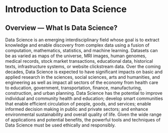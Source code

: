 # Introduction to Data Science

## Overview &mdash; What Is Data Science?

Data Science is an emerging interdisciplinary field whose goal is to extract knowledge and enable discovery from complex data using a fusion of computation, mathematics, statistics, and machine learning. Datasets can be as varied as maps of the universe, MRI images, human genomes, medical records, stock market transactions, educational data, historical texts, infrastructure systems, or website clickstream data. Over the coming decades, Data Science is expected to have significant impacts on basic and applied research in the sciences, social sciences, arts and humanities, and engineering as well as impact all sectors of the economy from health care to education, government, transportation, finance, manufacturing, construction, and urban planning. Data Science has the potential to improve individual and community health and education; develop smart communities that enable efficient circulation of people, goods, and services; enable informed decision making in public and private sectors; and enhance environmental sustainability and overall quality of life. Given the wide range of applications and potential benefits, the powerful tools and techniques of Data Science must be used ethically and responsibly.
